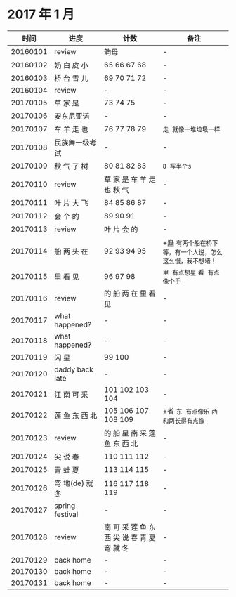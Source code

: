 # 2017 年 1 月

|时间|进度|计数|备注|
|---|---|---|---|
|20160101|review|韵母|-|
|20160102|奶 白 皮 小|65 66 67 68|-|
|20160103|桥 台 雪 儿|69 70 71 72|-|
|20160104|review|-|-|
|20170105|草 家 是|73 74 75|-|
|20170106|安东尼亚诺|-|-|
|20170107|车 羊 走 也|76 77 78 79|`走 就像一堆垃圾一样`|
|20170108|民族舞一级考试|-|-|
|20170109|秋 气 了 树|80 81 82 83|`8 写半个s`|
|20170110|review|草 家 是 车 羊 走 也 秋 气|-|
|20170111|叶 片 大 飞|84 85 86 87|-|
|20170112|会 个 的|89 90 91|-|
|20170113|review|叶 片 会 的|-|
|20170114|船 两 头 在|92 93 94 95|+矗 `有两个船在桥下等，有一个人说，怎么这么慢，我不想堵！`|
|20170115|里 看 见|96 97 98|`里 有点想星` `看 有点像个手`|
|20170116|review|的 船 两 在 里 看 见|-|
|20170117|what happened?|-|-|
|20170118|what happened?|-|-|
|20170119|闪 星|99 100|-|
|20170120|daddy back late|-|-|
|20170121|江 南 可 采|101 102 103 104|-|
|20170122|莲 鱼 东 西 北|105 106 107 108 109|+省 `东 有点像乐` `西 和两长得有点像`|
|20170123|review|的 船 星 南 采 莲 鱼 东 西 北|-|
|20170124|尖 说 春|110 111 112|-|
|20170125|青 蛙 夏|113 114 115|-|
|20170126|弯 地(de) 就 冬|116 117 118 119|-|
|20170127|spring festival|-|-|
|20170128|review|南 可 采 莲 鱼 东 西 尖 说 春 青 夏 弯 就 冬|-|
|20170129|back home|-|-|
|20170130|back home|-|-|
|20170131|back home|-|-|
